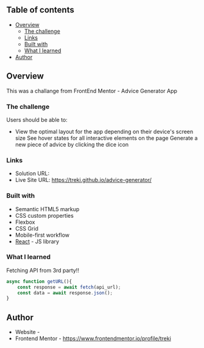 
## Table of contents

- [Overview](#overview)
  - [The challenge](#the-challenge)
  - [Links](#links)
  - [Built with](#built-with)
  - [What I learned](#what-i-learned)
- [Author](#author)

## Overview
This was a challange from FrontEnd Mentor - Advice Generator App

### The challenge

Users should be able to:

- View the optimal layout for the app depending on their device's screen size
See hover states for all interactive elements on the page
Generate a new piece of advice by clicking the dice icon

### Links

- Solution URL: 
- Live Site URL: https://treki.github.io/advice-generator/


### Built with

- Semantic HTML5 markup
- CSS custom properties
- Flexbox
- CSS Grid
- Mobile-first workflow
- [React](https://reactjs.org/) - JS library


### What I learned

Fetching API from 3rd party!!


```js
async function getURL(){
    const response = await fetch(api_url);
    const data = await response.json();
}
```

## Author

- Website - 
- Frontend Mentor - https://www.frontendmentor.io/profile/treki